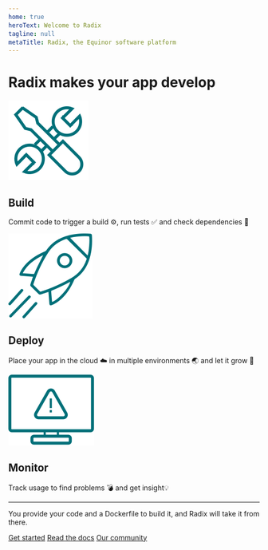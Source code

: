 ```yaml
---
home: true
heroText: Welcome to Radix
tagline: null
metaTitle: Radix, the Equinor software platform
---
```


# Radix makes your app develop

![build_step](./assets/images/icons/fig_tools_icon.svg)

## Build

Commit code to trigger a build ⚙️, run tests ✅ and check dependencies 🌲

![deploy_step](./assets/images/icons/fig_rocket_icon.svg)

## Deploy

Place your app in the cloud ☁️ in multiple environments 🌏 and let it grow 🌱

![monitor_step](./assets/images/icons/fig_screen_icon.svg)

## Monitor

Track usage to find problems 💣 and get insight💡

---

You provide your code and a Dockerfile to build it, and Radix will take it from there.

[Get started](/start/)
[Read the docs](/docs/)
[Our community](/other/community/)
